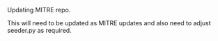 Updating MITRE repo.

This will need to be updated as MITRE updates and also need to adjust seeder.py as required.
